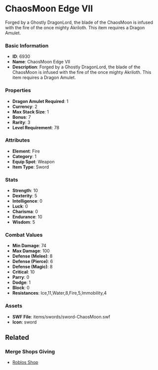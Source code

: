 # ChaosMoon Edge VII

Forged by a Ghostly DragonLord, the blade of the ChaosMoon  is infused with the fire of the once mighty Akriloth.
This item requires a Dragon Amulet.

### Basic Information

- **ID**: 6930
- **Name**: ChaosMoon Edge VII
- **Description**: Forged by a Ghostly DragonLord, the blade of the ChaosMoon  is infused with the fire of the once mighty Akriloth.
This item requires a Dragon Amulet.

### Properties

- **Dragon Amulet Required**: 1
- **Currency**: 2
- **Max Stack Size**: 1
- **Bonus**: 7
- **Rarity**: 3
- **Level Requirement**: 78

### Attributes

- **Element**: Fire
- **Category**: 1
- **Equip Spot**: Weapon
- **Item Type**: Sword

### Stats

- **Strength**: 10
- **Dexterity**: 5
- **Intelligence**: 0
- **Luck**: 0
- **Charisma**: 0
- **Endurance**: 10
- **Wisdom**: 5

### Combat Values

- **Min Damage**: 74
- **Max Damage**: 100
- **Defense (Melee)**: 8
- **Defense (Pierce)**: 6
- **Defense (Magic)**: 8
- **Critical**: 10
- **Parry**: 0
- **Dodge**: 1
- **Block**: 0
- **Resistances**: Ice,11,Water,8,Fire,5,Immobility,4

### Assets

- **SWF File**: items/swords/sword-ChaosMoon.swf
- **Icon**: sword

## Related

### Merge Shops Giving

- [Roblos Shop](../merge-shops/108-roblos-shop.md)

